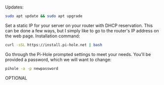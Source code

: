 Updates:
``` bash
sudo apt update && sudo apt upgrade
```
Set a static IP for your server on your router with DHCP reservation. This can be done a few ways, but I simply like to go to the router's IP address on the web page.
Installation command:
``` bash
curl -sSL https://install.pi-hole.net | bash
```
Go through the Pi-Hole prompted settings to meet your needs.
You'll be provided a password, which we will want to change:
``` bash
pihole -a -p newpassword
```

OPTIONAL
#
